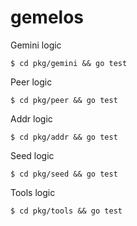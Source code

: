 # gemelos

Gemini logic
```
$ cd pkg/gemini && go test
```
Peer logic
```
$ cd pkg/peer && go test
```

Addr logic
```
$ cd pkg/addr && go test
```

Seed logic
```
$ cd pkg/seed && go test
```

Tools logic
```
$ cd pkg/tools && go test
```
